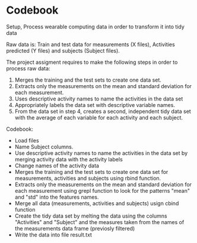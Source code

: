 Codebook
========
Setup, Process wearable computing data in order to transform it into tidy data

Raw data is: Train and test data for measurements (X files), Activities predicted (Y files) and subjects (Subject files).

The project assigment requires to make the following steps in order to process raw data:

1. Merges the training and the test sets to create one data set.
2. Extracts only the measurements on the mean and standard deviation for each measurement. 
3. Uses descriptive activity names to name the activities in the data set
4. Appropriately labels the data set with descriptive variable names. 
5. From the data set in step 4, creates a second, independent tidy data set with the average of each variable for each activity and each subject.

Codebook:

- Load files
- Name Subject columns.
- Use descriptive activity names to name the activities in the data set by merging activity data with the activity labels
- Change names of the activity data
- Merges the training and the test sets to create one data set for measurements, activities and subjects using rbind function.
- Extracts only the measurements on the mean and standard deviation for each measurement using grepl function to look for the patterns "mean" and "std" into the features names.
- Merge all data (measurements, activities and subjects) usign cbind function
- Create the tidy data set by melting the data using the columns "Activities" and "Subject" and the measures taken from the names of the measurements data frame (previosly filtered)
- Write the data into file result.txt

